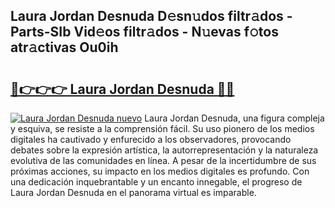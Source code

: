 ## Laura Jordan Desnuda D𝚎sn𝚞dos filtr𝚊dos - Parts-SIb Vid𝚎os filtr𝚊dos - N𝚞evas f𝚘tos atr𝚊ctivas Ou0ih

# <h2><a href="http://mbbgvm.tromn.icu/?c=Laura+Jordan+Desnuda">🔗👉👉👉 Laura Jordan Desnuda 🔗🔗</a></h2>

[![Laura Jordan Desnuda nuevo](https://i.imgur.com/pEAQMta.gif)](http://mbbgvm.tromn.icu/?c=Laura+Jordan+Desnuda)
Laura Jordan Desnuda, una figura compleja y esquiva, se resiste a la comprensión fácil. Su uso pionero de los medios digitales ha cautivado y enfurecido a los observadores, provocando debates sobre la expresión artística, la autorrepresentación y la naturaleza evolutiva de las comunidades en línea. A pesar de la incertidumbre de sus próximas acciones, su impacto en los medios digitales es profundo. Con una dedicación inquebrantable y un encanto innegable, el progreso de Laura Jordan Desnuda en el panorama virtual es imparable.
